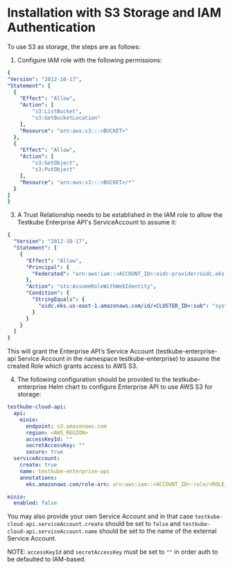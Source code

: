 # Installation with S3 Storage and IAM Authentication

To use S3 as storage, the steps are as follows:

1. Configure IAM role with the following permissions:

  ```yaml
{
  "Version": "2012-10-17",
  "Statement": [
    {
      "Effect": "Allow",
      "Action": [
          "s3:ListBucket",
          "s3:GetBucketLocation"
      ],
      "Resource": "arn:aws:s3:::<BUCKET>"
    },
    {
      "Effect": "Allow",
      "Action": [
          "s3:GetObject",
          "s3:PutObject"
      ],
      "Resource": "arn:aws:s3:::<BUCKET>/*"
    }
  ]
}
  ```  

3. A Trust Relationship needs to be established in the IAM role to allow the Testkube Enterprise API's ServiceAccount to assume it:

```yaml
{
  "Version": "2012-10-17",
  "Statement": [
    {
      "Effect": "Allow",
      "Principal": {
        "Federated": "arn:aws:iam::<ACCOUNT_ID>:oidc-provider/oidc.eks.us-east-1.amazonaws.com/id/<CLUSTER_ID>"
      },
      "Action": "sts:AssumeRoleWithWebIdentity",
      "Condition": {
        "StringEquals": {
          "oidc.eks.us-east-1.amazonaws.com/id/<CLUSTER_ID>:sub": "system:serviceaccount:testkube-enterprise:testkube-enterprise-api"
        }
      }
    }
  ]
}
```
This will grant the Enterprise API’s Service Account (testkube-enterprise-api Service Account in the namespace testkube-enterprise) to assume the created Role which grants access to AWS S3.

4. The following configuration should be provided to the testkube-enterprise Helm chart to configure Enterprise API to use AWS S3 for storage:

```yaml
testkube-cloud-api:
  api:
    minio:
      endpoint: s3.amazonaws.com
      region: <AWS_REGION>
      accessKeyId: ""
      secretAccessKey: ""
      secure: true
  serviceAccount:
    create: true
    name: testkube-enterprise-api
    annotations:
      eks.amazonaws.com/role-arn: arn:aws:iam::<ACCOUNT_ID>:role/<ROLE_NAME>

minio:
  enabled: false
 ```

You may also provide your own Service Account and in that case `testkube-cloud-api.serviceAccount.create` should be set to `false` and `testkube-cloud-api.serviceAccount.name` should be set to the name of the external Service Account.

NOTE: `accessKeyId` and `secretAccessKey` must be set to `""` in order auth to be defaulted to IAM-based.
